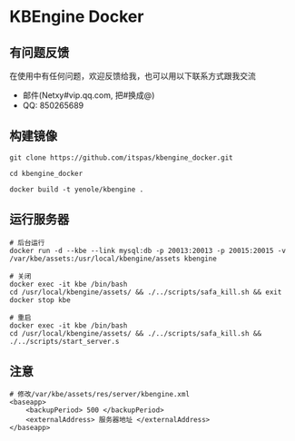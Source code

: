 # KBEngine Docker

## 有问题反馈
在使用中有任何问题，欢迎反馈给我，也可以用以下联系方式跟我交流

* 邮件(Netxy#vip.qq.com, 把#换成@)
* QQ: 850265689

## 构建镜像

```
git clone https://github.com/itspas/kbengine_docker.git

cd kbengine_docker

docker build -t yenole/kbengine .

```

## 运行服务器
```
# 后台运行
docker run -d --kbe --link mysql:db -p 20013:20013 -p 20015:20015 -v /var/kbe/assets:/usr/local/kbengine/assets kbengine

# 关闭
docker exec -it kbe /bin/bash
cd /usr/local/kbengine/assets/ && ./../scripts/safa_kill.sh && exit
docker stop kbe

# 重启
docker exec -it kbe /bin/bash
cd /usr/local/kbengine/assets/ && ./../scripts/safa_kill.sh && ./../scripts/start_server.s
```

## 注意
```
# 修改/var/kbe/assets/res/server/kbengine.xml
<baseapp>
    <backupPeriod> 500 </backupPeriod>
	<externalAddress> 服务器地址 </externalAddress>
</baseapp>
```